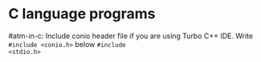 # C language programs
#atm-in-c: Include conio header file if you are using Turbo C++ IDE. Write <code>#include <conio.h></code> below <code>#include <stdio.h></code>
